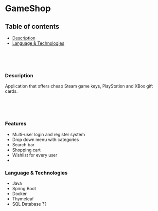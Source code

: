 # GameShop

## Table of contents

- [Description](#Description)
- [Language & Technologies](#Language&Technologies)

<br />
<br />
<br />
<a name="Description"/>

### Description

Application that offers cheap Steam game keys, PlayStation and XBox gift cards.


<br />
<br />
<br />
<a name="Language&Technologies"/>

### Features

- Multi-user login and register system
- Drop down menu with categories
- Search bar
- Shopping cart
- Wishlist for every user
- 


### Language & Technologies

- Java
- Spring Boot
- Docker
- Thymeleaf
- SQL Database ??

